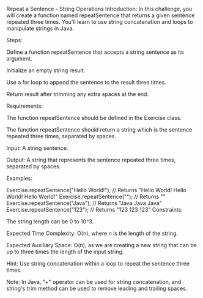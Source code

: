 Repeat a Sentence - String Operations
Introduction: In this challenge, you will create a function named repeatSentence that returns a given sentence repeated three times. You'll learn to use string concatenation and loops to manipulate strings in Java.

Steps:

Define a function repeatSentence that accepts a string sentence as its argument.

Initialize an empty string result.

Use a for loop to append the sentence to the result three times.

Return result after trimming any extra spaces at the end.

Requirements:

The function repeatSentence should be defined in the Exercise class.

The function repeatSentence should return a string which is the sentence repeated three times, separated by spaces.

Input: A string sentence.

Output: A string that represents the sentence repeated three times, separated by spaces.

Examples:

Exercise.repeatSentence("Hello World!"); // Returns "Hello World! Hello World! Hello World!"
Exercise.repeatSentence(""); // Returns ""
Exercise.repeatSentence("Java"); // Returns "Java Java Java"
Exercise.repeatSentence("123"); // Returns "123 123 123"
Constraints:

The string length can be 0 to 10^3.

Expected Time Complexity: O(n), where n is the length of the string.

Expected Auxiliary Space: O(n), as we are creating a new string that can be up to three times the length of the input string.

Hint: Use string concatenation within a loop to repeat the sentence three times.

Note: In Java, "+" operator can be used for string concatenation, and string's trim method can be used to remove leading and trailing spaces.